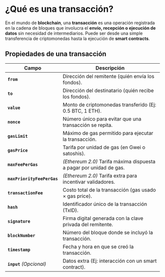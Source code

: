 # **¿Qué es una transacción?**

En el mundo de **blockchain**, una **transacción** es una operación registrada en la cadena de bloques que involucra el **envío, recepción o ejecución de datos** sin necesidad de intermediarios. Puede ser desde una simple transferencia de criptomonedas hasta la ejecución de **smart contracts**.

## **Propiedades de una transacción**

| **Campo**                  | **Descripción**                                                     |
| -------------------------- | ------------------------------------------------------------------- |
| **`from`**                 | Dirección del remitente (quién envía los fondos).                   |
| **`to`**                   | Dirección del destinatario (quién recibe los fondos).               |
| **`value`**                | Monto de criptomonedas transferido (Ej: 0.5 BTC, 1 ETH).            |
| **`nonce`**                | Número único para evitar que una transacción se repita.             |
| **`gasLimit`**             | Máximo de gas permitido para ejecutar la transacción.               |
| **`gasPrice`**             | Tarifa por unidad de gas (en Gwei o satoshis).                      |
| **`maxFeePerGas`**         | *(Ethereum 2.0)* Tarifa máxima dispuesta a pagar por unidad de gas. |
| **`maxPriorityFeePerGas`** | *(Ethereum 2.0)* Tarifa extra para incentivar validadores.          |
| **`transactionFee`**       | Costo total de la transacción (gas usado × gas price).              |
| **`hash`**                 | Identificador único de la transacción (TxID).                       |
| **`signature`**            | Firma digital generada con la clave privada del remitente.          |
| **`blockNumber`**          | Número del bloque donde se incluyó la transacción.                  |
| **`timestamp`**            | Fecha y hora en que se creó la transacción.                         |
| **`input`** *(Opcional)*   | Datos extra (Ej: interacción con un smart contract).                |
